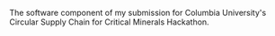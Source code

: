 The software component of my submission for Columbia University's Circular Supply Chain for Critical Minerals Hackathon.
